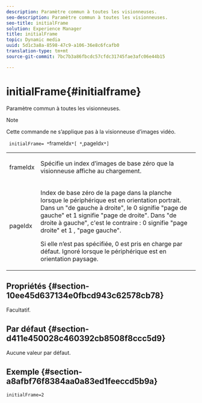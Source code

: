 ```yaml
---
description: Paramètre commun à toutes les visionneuses.
seo-description: Paramètre commun à toutes les visionneuses.
seo-title: initialFrame
solution: Experience Manager
title: initialFrame
topic: Dynamic media
uuid: 5d1c3a8a-8598-47c9-a106-36e8c6fcafb0
translation-type: tm+mt
source-git-commit: 7bc7b3a86fbcdc57cfdc31745fae3afc06e44b15

---
```



# initialFrame{#initialframe}

Paramètre commun à toutes les visionneuses.

>[!NOTE]
>
>Cette commande ne s’applique pas à la visionneuse d’images vidéo.

` initialFrame= *`frameIdx`*[ *`,pageIdx`*]`

<table id="table_9B98C97485DD4DEB8A6ECBCE8DF6B886"> 
 <tbody> 
  <tr> 
   <td colname="col1"> <p> <span class="codeph"> <span class="varname"> frameIdx</span></span> </p> </td> 
   <td colname="col2"> <p> Spécifie un index d’images de base zéro que la visionneuse affiche au chargement. </p> </td> 
  </tr> 
  <tr> 
   <td colname="col1"> <p><span class="codeph"><span class="varname"> pageIdx</span></span> </p> </td> 
   <td colname="col2"> <p>Index de base zéro de la page dans la planche lorsque le périphérique est en orientation portrait. Dans un  "de gauche à droite", le  <span class="codeph"> 0</span> signifie "page de gauche" et <span class="codeph"></span> 1 signifie "page de droite". Dans "de droite à gauche", c'est le contraire : <span class="codeph"> 0</span> signifie "page droite" et <span class="codeph"> 1</span> , "page gauche". </p> <p>Si elle n’est pas spécifiée, <span class="codeph"> 0</span> est pris en charge par défaut. Ignoré lorsque le périphérique est en orientation paysage. </p> </td> 
  </tr> 
 </tbody> 
</table>

## Propriétés {#section-10ee45d637134e0fbcd943c62578cb78}

Facultatif.

## Par défaut {#section-d411e450028c460392cb8508f8ccc5d9}

Aucune valeur par défaut.

## Exemple {#section-a8afbf76f8384aa0a83ed1feeccd5b9a}

```
initialFrame=2
```

